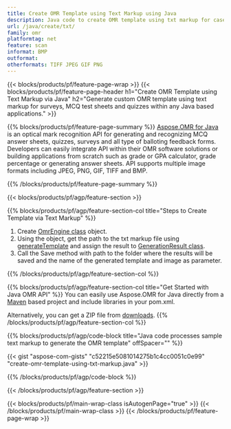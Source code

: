 ```yaml
---
title: Create OMR Template using Text Markup using Java
description: Java code to create OMR template using txt markup for cases like Answer Sheet Images or MCQ Answer Sheets 
url: /java/create/txt/
family: omr
platformtag: net
feature: scan
informat: BMP
outformat:
otherformats: TIFF JPEG GIF PNG
---
```

{{< blocks/products/pf/feature-page-wrap >}}
{{< blocks/products/pf/feature-page-header h1="Create OMR Template using Text Markup via Java" h2="Generate custom OMR template using text markup for surveys, MCQ test sheets and quizzes within any Java based applications." >}}

{{% blocks/products/pf/feature-page-summary %}}
[Aspose.OMR for Java](https://products.aspose.com/omr/java/) is an optical mark recognition API for generating and recognizing MCQ answer sheets, quizzes, surveys and all type of balloting feedback forms. Developers can easily integrate API within their OMR software solutions or building applications from scratch such as grade or GPA calculator, grade percentage or generating answer sheets. API supports multiple image formats including JPEG, PNG, GIF, TIFF and BMP.

{{% /blocks/products/pf/feature-page-summary  %}}

{{< blocks/products/pf/agp/feature-section >}}

{{% blocks/products/pf/agp/feature-section-col title="Steps to Create Template via Text Markup" %}}
1. Create [OmrEngine class](https://apireference.aspose.com/omr/java/com.aspose.omr/OmrEngine#generateTemplate-java.lang.String-) object.
2. Using the object, get the path to the txt markup file using [generateTemplate](https://apireference.aspose.com/java/omr/com.aspose.omr/OmrEngine#generateTemplate-java.lang.String-) and assign the result to [GenerationResult class](https://apireference.aspose.com/omr/java/com.aspose.omr/GenerationResult).
3. Call the Save method with path to the folder where the results will be saved and the name of the generated template and image as parameter. 

{{% /blocks/products/pf/agp/feature-section-col %}}

{{% blocks/products/pf/agp/feature-section-col title="Get Started with Java OMR API" %}}
You can easily use Aspose.OMR for Java directly from a [Maven](https://repository.aspose.com/webapp/#/artifacts/browse/tree/General/repo/com/aspose/aspose-omr) based project and include libraries in your pom.xml.

Alternatively, you can get a ZIP file from [downloads](https://downloads.aspose.com/total/java).
{{% /blocks/products/pf/agp/feature-section-col %}}

{{% blocks/products/pf/agp/code-block title="Java code processes sample text markup to generate the OMR template" offSpacer="" %}}

{{< gist "aspose-com-gists" "c52215e5081014275b1c4cc0051c0e99" "create-omr-template-using-txt-markup.java" >}}

{{% /blocks/products/pf/agp/code-block %}}

{{< /blocks/products/pf/agp/feature-section >}}

{{< blocks/products/pf/main-wrap-class isAutogenPage="true" >}}
{{< /blocks/products/pf/main-wrap-class >}}
{{< /blocks/products/pf/feature-page-wrap >}}